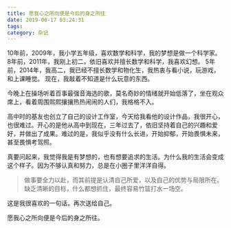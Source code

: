 ```yaml
---
title: 愿我心之所向便是今后的身之所往
date: 2019-06-17 03:24:31
tags:
category: 杂记
---
```


10年前，2009年，我小学五年级，喜欢数学和科学，我的梦想是做一个科学家。
8年前，2011年，我刚上初二，依旧喜欢并擅长数学和科学，我喜欢幻想。
5年前，2014年，我高二，我已经不擅长数学和物化生，我热衷与看小说，玩游戏，和上课睡觉。
现在，我敲着不知道是什么玩意的东西。
<!-- more -->

今晚上在操场听着百事最强音海选的歌，莫名奇妙的情绪就开始低落了，坐在观众席上，看着周围熙熙攘攘热热闹闹的人们，我格格不入。

高中时的基友也创立了自己的设计工作室，今天给我看他的设计作品，我很开心，也很难过。开心的是他从高中到现在，三年过去了，依旧坚持着自己的兴趣和爱好，并做出了成果。难过的是，我似乎没有什么长进，开始抑郁，开始畏惧未来，甚至畏惧考驾照。

真要问起来，我觉得我是有梦想的，也有想要追求的生活。为什么我的生活会变成这个样子。因为不够认真和努力，总是在小圈子里洋洋自得。

>做事要全力以赴，而其前提是认清自己所爱，以及自己的优势与局限所在。缺乏清晰的目标，什么都想抓住，最终容易竹篮打水一场空。

这是我很喜欢的一句话，再次送给自己。

愿我心之所向便是今后的身之所往。






